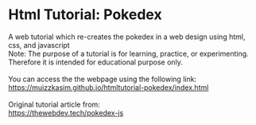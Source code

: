 # Html Tutorial: Pokedex
A web tutorial which re-creates the pokedex in a web design using html, css, and javascript<br/>
Note: The purpose of a tutorial is for learning, practice, or experimenting. Therefore it is intended for educational purpose only.<br/>
<br/>
You can access the the webpage using the following link:<br/>
https://muizzkasim.github.io/htmltutorial-pokedex/index.html<br/>
<br/>
Original tutorial article from:<br/>
https://thewebdev.tech/pokedex-js
